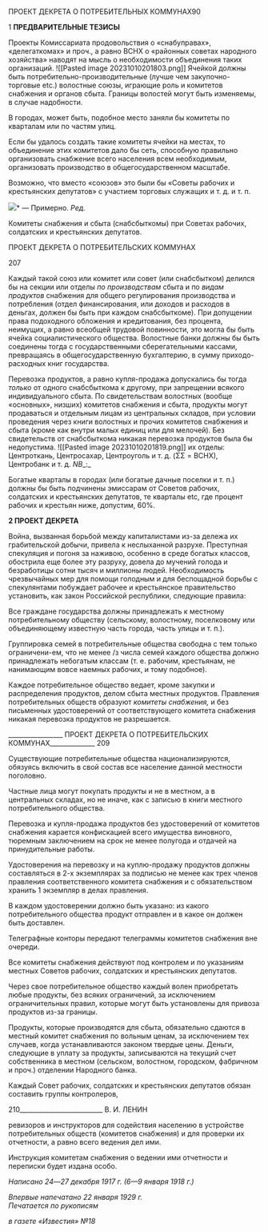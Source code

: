 ПРОЕКТ ДЕКРЕТА О ПОТРЕБИТЕЛЬНЫХ КОММУНАХ90

1 **ПРЕДВАРИТЕЛЬНЫЕ ТЕЗИСЫ**

Проекты Комиссариата продовольствия о «снабуправах», «делегаткомах» и проч., а равно ВСНХ о «районных советах народного хозяйства» наводят на мысль о необхо­димости объединения таких организаций.
![[Pasted image 20231010201803.png]]
Ячейкой должны быть потребительно-производительные (лучше чем закупочно-торговые etc.) волостные союзы, играющие роль и комитетов снабжения и органов сбыта. Границы волостей могут быть изменяемы, в случае надобности.

В городах, может быть, подобное место заняли бы комитеты по кварталам или по частям улиц.

Если бы удалось создать такие комитеты ячейки на местах, то объединение этих ко­митетов дало бы сеть, способную правильно организовать снабжение всего населения всем необходимым, организовать производство в общегосударственном масштабе.

Возможно, что вместо «союзов» это были бы «Советы рабочих и крестьянских депу­татов» с участием торговых служащих и т. д. и т. п.

![](file:///C:/Users/bot32/AppData/Local/Temp/msohtmlclip1/01/clip_image001.png)* — Примерно. _Ред._

Комитеты снабжения и сбыта (снабсбыткомы) при Советах рабочих, солдатских и крестьянских де­путатов.

  

ПРОЕКТ ДЕКРЕТА О ПОТРЕБИТЕЛЬСКИХ КОММУНАХ

  

207

  

Каждый такой союз или комитет или совет (или снабсбытком) делился бы на секции или отделы _по производствам_ сбыта и по _видам продуктов_ снабжения для общего ре­гулирования производства и потребления (отдел финансирования, или доходов и рас­ходов в деньгах, должен бы быть при каждом снабсбыткоме). При допущении права подоходного обложения и кредитования, без процента, неимущих, а равно всеобщей трудовой повинности, это могла бы быть ячейка социалистического общества. Волост­ные банки должны бы быть соединены тогда с государственными сберегательными кассами, превращаясь в общегосударственную бухгалтерию, в сумму приходо-расходных книг государства.

Перевозка продуктов, а равно купля-продажа допускались бы тогда _только_ от од­ного снабсбыткома к другому, при запрещении всякого индивидуального сбыта. По свидетельствам волостных (вообще «основных», низших) комитетов снабжения и сбы­та, продукты могут продаваться и отдельным лицам из центральных складов, при усло­вии проведения через книги волостных и прочих комитетов снабжения и сбыта (кроме как внутри малых единиц или для мелочей). Без свидетельств от снабсбыткома никакая перевозка продуктов была бы недопустима.
![[Pasted image 20231010201819.png]]
их отделы: Центроткань, Центросахар, Центроуголь и т. д. (ΣΣ = ВСНХ), Центробанк и т. д. _NB__:_

Богатые кварталы в городах (или богатые дачные поселки и т. п.) должны бы быть подчинены эмиссарам от Советов рабочих, солдатских и крестьянских депутатов, те кварталы etc, где процент рабочих и крестьян ниже, допустим, 60%.

**2 ПРОЕКТ ДЕКРЕТА**

Война, вызванная борьбой между капиталистами из-за дележа их грабительской до­бычи, привела к неслыханной разрухе. Преступная спекуляция и погоня за наживою, особенно в среде богатых классов, обострила еще более эту разруху, довела до мучений голода и безработицы сотни тысяч и миллионы людей. Необходимость чрезвычайных мер для помощи голодным и для беспощадной борьбы с спекулянтами побуждает ра­бочее и крестьянское правительство установить, как закон Российской республики, следующие правила:

Все граждане государства должны принадлежать к местному потребительному об­ществу (сельскому, волостному, поселковому или объединяющему известную часть го­рода, часть улицы и т. п.).

Группировка семей в потребительные общества свободна с тем только ограничени-ем, что не менее /з числа семей каждого общества должно принадлежать небогатым классам (т. е. рабочим, крестьянам, не нанимающим вовсе наемных рабочих, и тому подобное).

Каждое потребительное общество ведает, кроме закупки и распределения продуктов, делом сбыта местных продуктов. Правления потребительных обществ образуют _коми­теты снабжения,_ и без письменных удостоверений от соответствующего комитета снабжения никакая перевозка продуктов не разрешается.

  

_________________ ПРОЕКТ ДЕКРЕТА О ПОТРЕБИТЕЛЬСКИХ КОММУНАХ______________ 209

Существующие потребительные общества национализируются, обязуясь включить в свой состав все население данной местности поголовно.

Частные лица могут покупать продукты и не в местном, а в центральных складах, но не иначе, как с записью в книги местного потребительного общества.

Перевозка и купля-продажа продуктов без удостоверений от комитетов снабжения карается конфискацией всего имущества виновного, тюремным заключением на срок не менее полугода и отдачей на принудительные работы.

Удостоверения на перевозку и на куплю-продажу продуктов должны составляться в 2-х экземплярах за подписью не менее как трех членов правления соответственного ко­митета снабжения и с обязательством хранить 1 экземпляр в делах правления.

В каждом удостоверении должно быть указано: из какого потребительного общества продукт отправлен и в какое он должен быть доставлен.

Телеграфные конторы передают телеграммы комитетов снабжения вне очереди.

Все комитеты снабжения действуют под контролем и по указаниям местных Советов рабочих, солдатских и крестьянских депутатов.

Через свое потребительное общество каждый волен приобретать любые продукты, без всяких ограничений, за исключением ограничительных правил, которые могут быть установлены для привоза продуктов из-за границы.

Продукты, которые производятся для сбыта, обязательно сдаются в местный коми­тет снабжения по вольным ценам, за исключением тех случаев, когда устанавливаются законом твердые цены. Деньги, следующие в уплату за продукты, записываются на те­кущий счет собственника в местном (сельском, волостном, городском, фабричном и проч.) отделении Народного банка.

Каждый Совет рабочих, солдатских и крестьянских депутатов обязан составить группы контролеров,

  

210__________________________ В. И. ЛЕНИН

ревизоров и инструкторов для содействия населению в устройстве потребительных об­ществ (комитетов снабжения) и для проверки их отчетности, а равно всего ведения дел ими.

Инструкция комитетам снабжения о ведении ими отчетности и переписки будет из­дана особо.

_Написано 24_—_27 декабря 1917 г. (6—9 января 1918 г.)_

_Впервые напечатано 22 января 1929 г.                                                     Печатается по рукописям_

_в газете «Известия» №18_